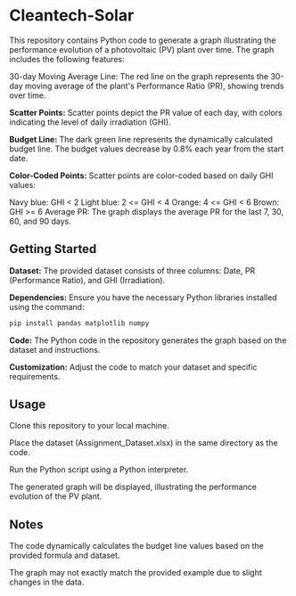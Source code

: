 # Cleantech-Solar
This repository contains Python code to generate a graph illustrating the performance evolution of a photovoltaic (PV) plant over time. The graph includes the following features:

30-day Moving Average Line: The red line on the graph represents the 30-day moving average of the plant's Performance Ratio (PR), showing trends over time.

**Scatter Points:** Scatter points depict the PR value of each day, with colors indicating the level of daily irradiation (GHI).

**Budget Line:** The dark green line represents the dynamically calculated budget line. The budget values decrease by 0.8% each year from the start date.

**Color-Coded Points:** Scatter points are color-coded based on daily GHI values:

Navy blue: GHI < 2
Light blue: 2 <= GHI < 4
Orange: 4 <= GHI < 6
Brown: GHI >= 6
Average PR: The graph displays the average PR for the last 7, 30, 60, and 90 days.

## Getting Started
**Dataset:** The provided dataset consists of three columns: Date, PR (Performance Ratio), and GHI (Irradiation).

**Dependencies:** Ensure you have the necessary Python libraries installed using the command:
   ```bash
pip install pandas matplotlib numpy
```
**Code:** The Python code in the repository generates the graph based on the dataset and instructions.

**Customization:** Adjust the code to match your dataset and specific requirements.

## Usage
Clone this repository to your local machine.

Place the dataset (Assignment_Dataset.xlsx) in the same directory as the code.

Run the Python script using a Python interpreter.

The generated graph will be displayed, illustrating the performance evolution of the PV plant.

## Notes
The code dynamically calculates the budget line values based on the provided formula and dataset.

The graph may not exactly match the provided example due to slight changes in the data.
